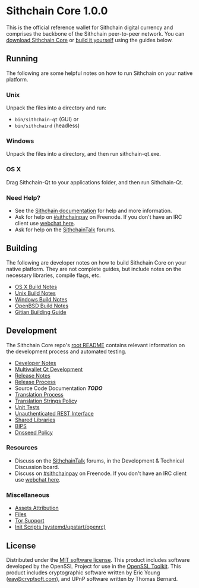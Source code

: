 Sithchain Core 1.0.0
=================

This is the official reference wallet for Sithchain digital currency and comprises the backbone of the Sithchain peer-to-peer network. You can [download Sithchain Core](https://github.com/sithchain-official/sithchain/releases) or [build it yourself](#building) using the guides below.

Running
---------------------
The following are some helpful notes on how to run Sithchain on your native platform.

### Unix

Unpack the files into a directory and run:

- `bin/sithchain-qt` (GUI) or
- `bin/sithchaind` (headless)

### Windows

Unpack the files into a directory, and then run sithchain-qt.exe.

### OS X

Drag Sithchain-Qt to your applications folder, and then run Sithchain-Qt.

### Need Help?

* See the [Sithchain documentation](https://sithchainpay.atlassian.net/wiki/display/DOC)
for help and more information.
* Ask for help on [#sithchainpay](http://webchat.freenode.net?channels=sithchainpay) on Freenode. If you don't have an IRC client use [webchat here](http://webchat.freenode.net?channels=sithchainpay).
* Ask for help on the [SithchainTalk](https://sithchaintalk.org/) forums.

Building
---------------------
The following are developer notes on how to build Sithchain Core on your native platform. They are not complete guides, but include notes on the necessary libraries, compile flags, etc.

- [OS X Build Notes](build-osx.md)
- [Unix Build Notes](build-unix.md)
- [Windows Build Notes](build-windows.md)
- [OpenBSD Build Notes](build-openbsd.md)
- [Gitian Building Guide](gitian-building.md)

Development
---------------------
The Sithchain Core repo's [root README](/README.md) contains relevant information on the development process and automated testing.

- [Developer Notes](developer-notes.md)
- [Multiwallet Qt Development](multiwallet-qt.md)
- [Release Notes](release-notes.md)
- [Release Process](release-process.md)
- Source Code Documentation ***TODO***
- [Translation Process](translation_process.md)
- [Translation Strings Policy](translation_strings_policy.md)
- [Unit Tests](unit-tests.md)
- [Unauthenticated REST Interface](REST-interface.md)
- [Shared Libraries](shared-libraries.md)
- [BIPS](bips.md)
- [Dnsseed Policy](dnsseed-policy.md)

### Resources
* Discuss on the [SithchainTalk](https://sithchaintalk.org/) forums, in the Development & Technical Discussion board.
* Discuss on [#sithchainpay](http://webchat.freenode.net/?channels=sithchainpay) on Freenode. If you don't have an IRC client use [webchat here](http://webchat.freenode.net/?channels=sithchainpay).

### Miscellaneous
- [Assets Attribution](assets-attribution.md)
- [Files](files.md)
- [Tor Support](tor.md)
- [Init Scripts (systemd/upstart/openrc)](init.md)

License
---------------------
Distributed under the [MIT software license](http://www.opensource.org/licenses/mit-license.php).
This product includes software developed by the OpenSSL Project for use in the [OpenSSL Toolkit](https://www.openssl.org/). This product includes
cryptographic software written by Eric Young ([eay@cryptsoft.com](mailto:eay@cryptsoft.com)), and UPnP software written by Thomas Bernard.
